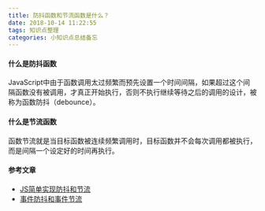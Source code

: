 ```yaml
---
title: 防抖函数和节流函数是什么？
date: 2018-10-14 11:22:55
tags: 知识点整理
categories: 小知识点总结备忘
---
```


#### 什么是防抖函数

JavaScript中由于函数调用太过频繁而预先设置一个时间间隔，如果超过这个间隔函数没有被调用，才真正开始执行，否则不执行继续等待之后的调用的设计，被称为函数防抖（debounce）。

#### 什么是节流函数

函数节流就是当目标函数被连续频繁调用时，目标函数并不会每次调用都被执行，而是间隔一个设定好的时间再执行。

#### 参考文章

- [JS简单实现防抖和节流](https://segmentfault.com/a/1190000015857221)
- [事件防抖和事件节流](https://oychao.github.io/2017/10/17/javascript/31_throttle_and_debounce/)